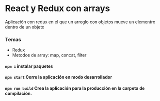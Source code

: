 # React y Redux con arrays

Aplicación con redux en el que un arreglo con objetos mueve un elementro dentro de un objeto

### Temas

- Redux
- Metodos de array: map, concat, filter



#### `npm i` instalar paquetes
#### `npm start` Corre la aplicación en modo desarrollador
#### `npm run build` Crea la aplicación para la producción en la carpeta de compilación.



